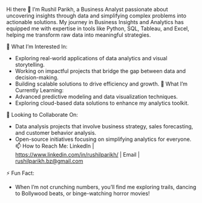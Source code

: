 Hi there 👋
I’m Rushil Parikh, a Business Analyst passionate about uncovering insights through data and simplifying complex problems into actionable solutions.
My journey in Business Insights and Analytics has equipped me with expertise in tools like Python, SQL, Tableau, and Excel, helping me transform raw data into meaningful strategies.

👀 What I’m Interested In:
- Exploring real-world applications of data analytics and visual storytelling.
- Working on impactful projects that bridge the gap between data and decision-making.
- Building scalable solutions to drive efficiency and growth.
🌱 What I’m Currently Learning:
- Advanced predictive modeling and data visualization techniques.
- Exploring cloud-based data solutions to enhance my analytics toolkit.

💼 Looking to Collaborate On:
- Data analysis projects that involve business strategy, sales forecasting, and customer behavior analysis.
- Open-source initiatives focusing on simplifying analytics for everyone.
📫 How to Reach Me:
LinkedIn | https://www.linkedin.com/in/rushilparikh/ | 
Email | rushilparikh.bz@gmail.com

⚡ Fun Fact:
- When I’m not crunching numbers, you’ll find me exploring trails, dancing to Bollywood beats, or binge-watching horror movies!
